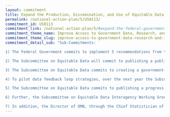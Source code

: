 ```yaml
---
layout: commitment
title: Expand the Production, Dissemination, and Use of Equitable Data
permalink: /national-action-plan/5/US0113/
commitment_id: US0113
commitment_link: /national-action-plan/5/#expand-the-federal-governments-production-dissemination-and-use-of-equitable-data
commitment_theme_name: Improve Access to Government Data, Research, and Information
commitment_theme_slug: improve-access-to-government-data-research-and-information
commitment_detail_sub: "Sub-Commitments:

1) The Federal Government commits to implement 5 recommendations from the Equitable Data Working Group, including by rechartering the Equitable Data Working Group as a subcommittee of the Office of Science and Technology Policy’s National Science and Technology Council. 

2) The Subcommittee on Equitable Data will commit to publishing a public report synthesizing its findings on how Federal agencies can better collaborate with members of the public, especially from underserved communities, in collecting, analyzing, and using equitable data.

3) The Subcommittee on Equitable Data commits to creating a government-wide community of practice, including a listserv, learning assets such as “how to” guides, and regular webinars to share lessons learned across agencies.

4) To pilot data feedback loop strategies, over the next year the Subcommittee on Equitable Data commits to sharing public recommendations to individual Federal agencies received through past Requests for Information, and then sharing back publicly whether agencies can implement the recommendations and any relevant barriers to doing so.

5) The Subcommittee on Equitable Data commits to publishing a progress report in early 2023 on agency adoption of the recommendations of the Equitable Data Working Group, including agency case studies and recommendations to reduce barriers and accelerate equitable outcomes.

6) Further, the Subcommittee on Equitable Data Interagency Working Group on Sexual Orientation and Gender Identity, launched through the Executive Order on Advancing Equality for Lesbian, Gay, Bisexual, Transgender, Queer, and Intersex Individuals (Executive Order 14075), commits to publishing a Federal Evidence Agenda on LGBTQI+ Equity and sharing the Agenda with public stakeholders;

7) In addition, the Director of OMB, through the Chief Statistician of the United States, is evaluating SOGI data practices across agencies, and plans to update reports, guidance, or directives, as needed, based upon the latest evidence, research, and stakeholder input, per Executive Order 14075."
---
```


